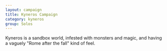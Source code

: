 ```yaml
---
layout: campaign
title: Kyneros Campaign
category: kyneros
group: Solos
---
```


Kyneros is a sandbox world, infested with monsters and magic, and having a vaguely "Rome after the fall" kind of feel.
